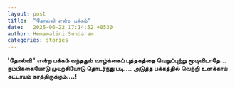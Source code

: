 ```yaml
---
layout: post
title:  "தோல்வி என்ற பக்கம்"
date:   2025-06-22 17:14:52 +0530
author: Hemamalini Sundaram
categories: stories
---
```


**\'தோல்வி \' என்ற பக்கம் வந்ததும் வாழ்க்கைப் புத்தகத்தை வெறுப்புற்று மூடிவிடாதே\...
நம்பிக்கையோடு முயற்சியோடு தொடர்ந்து படி\.... அடுத்த பக்கத்தில் வெற்றி உனக்காய்
கட்டாயம் காத்திருக்கும்\....!**
